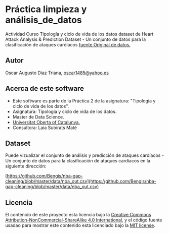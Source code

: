 # Práctica limpieza y análisis_de_datos
Actividad Curso Tipología y ciclo de vida de los datos
dataset de Heart Attack Analysis & Prediction Dataset  - Un conjunto de datos para la clasificación de ataques cardíacos
 [fuente Original de datos.](https://www.kaggle.com/datasets/rashikrahmanpritom/heart-attack-analysis-prediction-dataset?resource=download)
## Autor

Oscar Augusto Diaz Triana, oscar1485@yahoo.es

## Acerca de este software

* Este software es parte de la Práctica 2 de la asignatura: "Tipologia y ciclo de vida de los datos".
* Asignatura: Tipologia y ciclo de vida de los datos.
* Master de Data Science.
* [Universitat Oberta of Catalunya.](http://www.uoc.edu/portal/ca/index.html)
* Consultora: Laia Subirats Maté

## Dataset

Puede vizualizar el conjunto de análisis y predicción de ataques cardíacos - Un conjunto de datos para la clasificación de ataques cardíacos en la siguiente dirección:

[https://github.com/Bengis/nba-gap-cleaning/blob/master/data/nba_out.csv](https://github.com/Bengis/nba-gap-cleaning/blob/master/data/nba_out.csv)

## Licencia

El contenido de este proyecto esta licencia bajo la [Creative Commons Attribution-NonCommercial-ShareAlike 4.0 International](https://creativecommons.org/licenses/by-nc-sa/4.0/), 
y el código fuente usadao para mostrar este contenido esta licenciado bajo la  [MIT license](http://opensource.org/licenses/mit-license.php).
